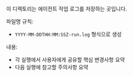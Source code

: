 이 디렉토리는 에이전트 작업 로그를 저장하는 곳입니다.

파일명 규칙:
- `YYYY-MM-DDTHH:MM:SSZ-run.log` 형식으로 생성

내용:
- 각 실행에서 사용자에게 공유할 핵심 변경사항 요약
- 다음 실행에 참고할 주의사항 요약
